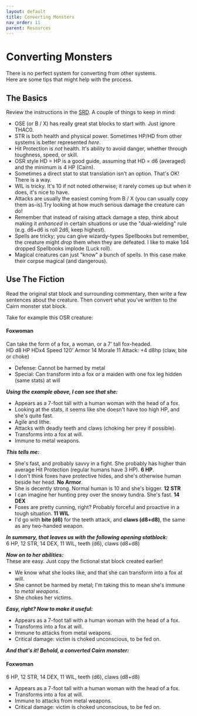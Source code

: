 ```yaml
---
layout: default
title: Converting Monsters
nav_order: 11
parent: Resources
---
```


# Converting Monsters

There is no perfect system for converting from other systems.  
Here are some tips that might help with the process.  

## The Basics
Review the instructions in the [SRD](https://cairnrpg.com/cairn-srd/#creating-monsters). A couple of things to keep in mind:
- OSE (or B / X) has really great stat blocks to start with. Just ignore THAC0.
- STR is both health and physical power. Sometimes HP/HD from other systems is better represented _here_.
- Hit Protection is _not_ health. It's ability to avoid danger, whether through toughness, speed, or skill.
- OSR style HD = HP is a good guide, assuming that HD = d6 (averaged) and the minimum is 4 HP (Cairn).
- Sometimes a direct stat to stat translation isn't an option. That's OK! There is a way.
- WIL is tricky. It's 10 if not noted otherwise; it rarely comes up but when it does, it's nice to have.
- Attacks are usually the easiest coming from B / X (you can usually copy them as-is).Try looking at how much serious damage the creature can do!
- Remember that instead of raising attack damage a step, think about making it _enhanced_ in certain situations or use the "dual-wielding" rule (e.g. d6+d6 is roll 2d6, keep highest).
- Spells are tricky; you can give wizardy-types Spellbooks but remember, the creature might _drop_ them when they are defeated. I like to make 1d4 dropped Spellbooks implode (Luck roll).
- Magical creatures can just "know" a bunch of spells. In this case make their corpse magical (and dangerous).

## Use The Fiction
Read the original stat block and surrounding commentary, then write a few sentences about the creature. Then convert what you've written to the Cairn monster stat block.

Take for example this OSR creature:

#### Foxwoman
Can take the form of a fox, a woman, or a 7' tall fox-headed.  
HD d8 HP HDx4 Speed 120' Armor 14 Morale 11 Attack: +4 d8hp (claw, bite or choke)
- Defense: Cannot be harmed by metal
- Special: Can transform into a fox or a maiden with one fox leg hidden (same stats) at will

_**Using the example above, I can see that she:**_  
- Appears as a 7-foot tall with a human woman with the head of a fox.
- Looking at the stats, it seems like she doesn't have too high HP, and she's quite fast.
- Agile and lithe.
- Attacks with deadly teeth and claws (choking her prey if possible).
- Transforms into a fox at will.
- Immune to metal weapons.


_**This tells me:**_  
- She's fast, and probably savvy in a fight. She probably has higher than average Hit Protection (regular humans have 3 HP). **6 HP**.
- I don't think foxes have protective hides, and she's otherwise human beside her head. **No Armor**.
- She is decently strong. Normal human is 10 and she's bigger. **12 STR**
- I can imagine her hunting prey over the snowy tundra. She's fast. **14 DEX**
- Foxes are pretty cunning, right? Probably forceful and proactive in a tough situation. **11 WIL**
- I'd go with **bite (d6)** for the teeth attack, and **claws (d8+d8)**, the same as any two-handed weapon.

_**In summary, that leaves us with the following opening statblock:**_  
6 HP, 12 STR, 14 DEX, 11 WIL, teeth (d6), claws (d8+d8)

_**Now on to her abilities:**_  
These are easy. Just copy the fictional stat block created earlier!
- We know what she looks like, and that she can transform into a fox at will.
- She cannot be harmed by metal; I'm taking this to mean she's immune to _metal weapons_.
- She chokes her victims.

_**Easy, right? Now to make it useful:**_  
- Appears as a 7-foot tall with a human woman with the head of a fox.
- Transforms into a fox at will.
- Immune to attacks from metal weapons.
- Critical damage: victim is choked unconscious, to be fed on.

_**And that's it!**_
_**Behold, a converted Cairn monster:**_

#### Foxwoman
6 HP, 12 STR, 14 DEX, 11 WIL, teeth (d6), claws (d8+d8)
- Appears as a 7-foot tall with a human woman with the head of a fox.
- Transforms into a fox at will.
- Immune to attacks from metal weapons.
- Critical damage: victim is choked unconscious, to be fed on.
